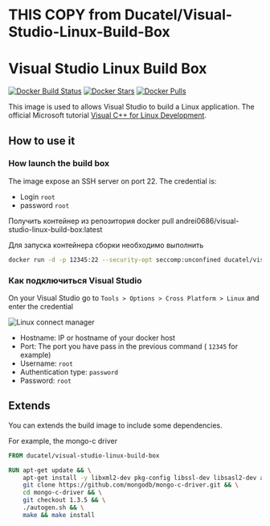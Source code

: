 # THIS COPY from Ducatel/Visual-Studio-Linux-Build-Box

# Visual Studio Linux Build Box

[![Docker Build Status](https://img.shields.io/docker/build/ducatel/visual-studio-linux-build-box.svg)](https://hub.docker.com/r/ducatel/visual-studio-linux-build-box/) 
[![Docker Stars](https://img.shields.io/docker/stars/ducatel/visual-studio-linux-build-box.svg)](https://hub.docker.com/r/ducatel/visual-studio-linux-build-box/)
[![Docker Pulls](https://img.shields.io/docker/pulls/ducatel/visual-studio-linux-build-box.svg)](https://hub.docker.com/r/ducatel/visual-studio-linux-build-box/)

This image is used to allows Visual Studio to build a Linux application.
The official Microsoft tutorial [Visual C++ for Linux Development](https://blogs.msdn.microsoft.com/vcblog/2016/03/30/visual-c-for-linux-development/).


## How to use it
 
 ### How launch the build box

 The image expose an SSH server on port 22. The credential is:

* Login `root`
* password `root`

Получить контейнер из репозитория
docker pull andrei0686/visual-studio-linux-build-box:latest

Для запуска контейнера сборки необходимо выполнить
 ```sh
 docker run -d -p 12345:22 --security-opt seccomp:unconfined ducatel/visual-studio-linux-build-box
 ```

### Как подключиться Visual Studio

On your Visual Studio go to `Tools > Options > Cross Platform > Linux` and enter the credential

![Linux connect manager](https://msdnshared.blob.core.windows.net/media/2016/03/Connect-to-Linux-first-connection.png)

* Hostname: IP or hostname of your docker host
* Port: The port you have pass in the previous command ( `12345` for example)
* Username: `root`
* Authentication type: `password`
* Password: `root`

## Extends

You can extends the build image to include some dependencies.

For example, the mongo-c driver

```Dockerfile
FROM ducatel/visual-studio-linux-build-box

RUN apt-get update && \
    apt-get install -y libxml2-dev pkg-config libssl-dev libsasl2-dev automake autoconf libtool && \
    git clone https://github.com/mongodb/mongo-c-driver.git && \
    cd mongo-c-driver && \
    git checkout 1.3.5 && \
    ./autogen.sh && \
    make && make install
```
